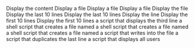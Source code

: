 Display the content
Display a file
Display a file
Display a file
Display the file
Display the last 10 lines
Display the last 10 lines
Display the line
Display the first 10 lines
Display the first 10 lines
a script that displays the third line
a shell script that creates a file named
a shell script that creates a file named
a shell script that creates a file named
a script that writes into the file
a script that duplicates the last line
a script that displays all users
